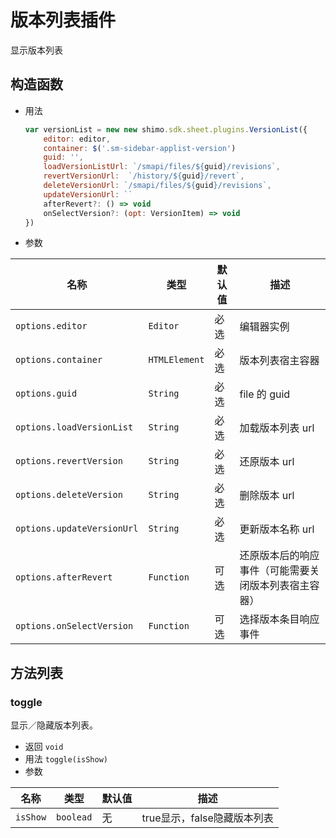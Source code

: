 # 版本列表插件

显示版本列表

## 构造函数

* 用法

  ```js
  var versionList = new new shimo.sdk.sheet.plugins.VersionList({
      editor: editor,
      container: $('.sm-sidebar-applist-version')
      guid: '',
      loadVersionListUrl: `/smapi/files/${guid}/revisions`,
      revertVersionUrl:  `/history/${guid}/revert`,
      deleteVersionUrl: `/smapi/files/${guid}/revisions`,
      updateVersionUrl: ``
      afterRevert?: () => void
      onSelectVersion?: (opt: VersionItem) => void
  })
  ```

* 参数

| 名称               | 类型      | 默认值  | 描述             |
| ------------------ | --------- | ------- | ---------------- |
| `options.editor` | `Editor` | 必选 | 编辑器实例 |
| `options.container` | `HTMLElement` | 必选 | 版本列表宿主容器 |
| `options.guid` | `String` | 必选 | file 的 guid |
| `options.loadVersionList` | `String` | 必选 | 加载版本列表 url |
| `options.revertVersion` | `String` | 必选 | 还原版本 url |
| `options.deleteVersion` | `String` | 必选 | 删除版本 url |
| `options.updateVersionUrl` | `String` | 必选 | 更新版本名称 url |
| `options.afterRevert` | `Function` | 可选 | 还原版本后的响应事件（可能需要关闭版本列表宿主容器） |
| `options.onSelectVersion` | `Function` | 可选 | 选择版本条目响应事件|

## 方法列表

### toggle

显示／隐藏版本列表。

* 返回 `void`
* 用法 `toggle(isShow)`
* 参数

| 名称                | 类型          | 默认值 | 描述         |
| ------------------- | ------------- | ------ | ------------ |
| `isShow`   | `boolead`      | 无     | true显示，false隐藏版本列表    |